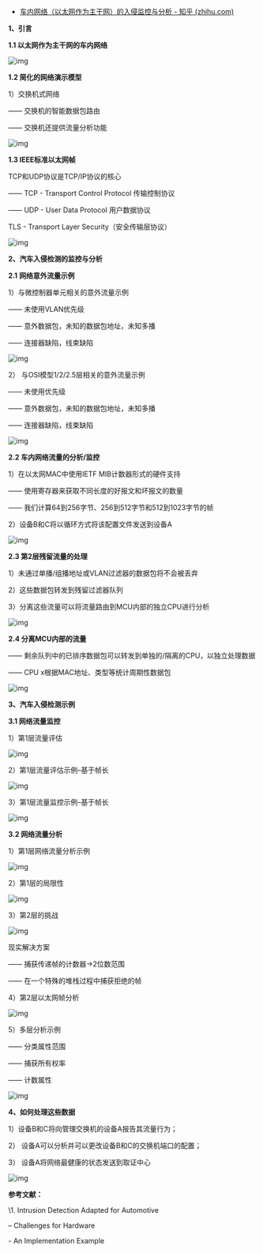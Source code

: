 - [车内网络（以太网作为主干网）的入侵监控与分析 - 知乎 (zhihu.com)](https://zhuanlan.zhihu.com/p/166608921)

**1、引言**

**1.1 以太网作为主干网的车内网络**

![img](https://pic3.zhimg.com/80/v2-4cea0207667ae86f6bba3d86576286de_720w.jpg)

**1.2 简化的网络演示模型**

1）交换机式网络

—— 交换机的智能数据包路由

—— 交换机还提供流量分析功能

![img](https://pic3.zhimg.com/80/v2-e895b80650abef9f303d57a8bbde6872_720w.jpg)

**1.3 IEEE标准以太网帧**

TCP和UDP协议是TCP/IP协议的核心

—— TCP - Transport Control Protocol 传输控制协议

—— UDP - User Data Protocol 用户数据协议

TLS - Transport Layer Security（安全传输层协议）

![img](https://pic4.zhimg.com/80/v2-063734a20e205e3bdc55cb680f1436b3_720w.jpg)

**2、汽车入侵检测的监控与分析**

**2.1** **网络意外流量示例**

1）与微控制器单元相关的意外流量示例

—— 未使用VLAN优先级

—— 意外数据包，未知的数据包地址，未知多播

—— 连接器缺陷，线束缺陷

![img](https://pic4.zhimg.com/80/v2-511bbb2c9a021d456e53bc4fddfa3f9b_720w.jpg)

2） 与OSI模型1/2/2.5层相关的意外流量示例

—— 未使用优先级

—— 意外数据包，未知的数据包地址，未知多播

—— 连接器缺陷，线束缺陷

![img](https://pic2.zhimg.com/80/v2-f517fab10fd50c0887853c58335e03e5_720w.jpg)

**2.2 车内网络流量的分析/监控**

1）在以太网MAC中使用IETF MIB计数器形式的硬件支持

—— 使用寄存器来获取不同长度的好报文和坏报文的数量

—— 我们计算64到256字节、256到512字节和512到1023字节的帧

2）设备B和C将以循环方式将该配置文件发送到设备A

![img](https://pic1.zhimg.com/80/v2-cc18e0fa4cbaa88d1a310d88eb2b9434_720w.jpg)

**2.3 第2层残留流量的处理**

1）未通过单播/组播地址或VLAN过滤器的数据包将不会被丢弃

2）这些数据包转发到残留过滤器队列

3）分离这些流量可以将流量路由到MCU内部的独立CPU进行分析

![img](https://pic2.zhimg.com/80/v2-6a23d8b68f30bc5d784fc5377057d0d1_720w.jpg)

**2.4 分离MCU内部的流量**

—— 剩余队列中的已排序数据包可以转发到单独的/隔离的CPU，以独立处理数据

—— CPU x根据MAC地址、类型等统计周期性数据包

![img](https://pic3.zhimg.com/80/v2-b8e27c6b3bc031a9a263dda02f8e395a_720w.jpg)

**3、汽车入侵检测示例**

**3.1 网络流量监控**

1）第1层流量评估

![img](https://pic4.zhimg.com/80/v2-9b897ae619c289dd86728044c49c290b_720w.jpg)

2）第1层流量评估示例–基于帧长

![img](https://pic1.zhimg.com/80/v2-b9c199c74bb43a011c77fd6882a19b64_720w.jpg)

3）第1层流量监控示例–基于帧长

![img](https://pic3.zhimg.com/80/v2-61a80450a1abde9dc48e9a1f7cf064b6_720w.jpg)

**3.2 网络流量分析**

1）第1层网络流量分析示例

![img](https://pic3.zhimg.com/80/v2-39dbedc997313fdf539951ab3eabae8a_720w.jpg)

2）第1层的局限性

![img](https://pic3.zhimg.com/80/v2-bf74afdad48a21de2bd7a445b927c0ca_720w.jpg)

3）第2层的挑战

![img](https://pic2.zhimg.com/80/v2-059b05ba6a8690de8ec02902ac380f51_720w.jpg)

现实解决方案

—— 捕获传递帧的计数器->2位数范围

—— 在一个特殊的堆栈过程中捕获拒绝的帧

4）第2层以太网帧分析

![img](https://pic2.zhimg.com/80/v2-33fe4dccbe970eeced2761885499dd3d_720w.jpg)

5）多层分析示例

—— 分类属性范围

—— 捕获所有权率

—— 计数属性

![img](https://pic3.zhimg.com/80/v2-9c0eacd0f032b4c09b3938793e9ebbc6_720w.jpg)

**4、如何处理这些数据**

1）设备B和C将向管理交换机的设备A报告其流量行为；

2） 设备A可以分析并可以更改设备B和C的交换机端口的配置；

3） 设备A将网络最健康的状态发送到取证中心

![img](https://pic2.zhimg.com/80/v2-6783c23f1deabff505fdd25c74e78035_720w.jpg)

**参考文献：**

\1. Intrusion Detection Adapted for Automotive

– Challenges for Hardware

\- An Implementation Example